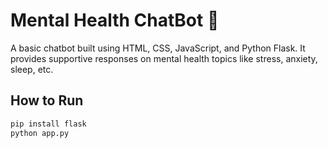 # Mental Health ChatBot 🧠

A basic chatbot built using HTML, CSS, JavaScript, and Python Flask. It provides supportive responses on mental health topics like stress, anxiety, sleep, etc.

## How to Run

```bash
pip install flask
python app.py
